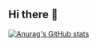 ## Hi there 👋
[![Anurag's GitHub stats](https://github-readme-stats.vercel.app/api?username=AnonymousDonut)](https://github.com/anuraghazra/github-readme-stats)
